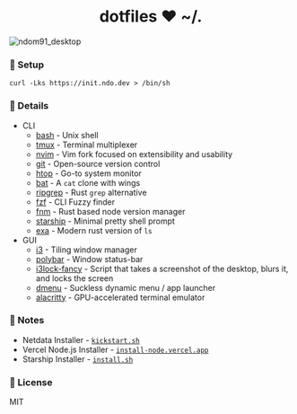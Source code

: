 <h1 align="center">dotfiles ❤ ~/.</h1>

![ndom91_desktop](https://i.imgur.com/mvmpmCY.png)

### 🎉 Setup

```
curl -Lks https://init.ndo.dev > /bin/sh
```

### ️🚧 Details

- CLI
  - [bash](https://git.savannah.gnu.org/cgit/bash.git) - Unix shell
  - [tmux](https://github.com/tmux/tmux) - Terminal multiplexer
  - [nvim](https://github.com/neovim/neovim) - Vim fork focused on extensibility and usability
  - [git](https://github.com/git/git) - Open-source version control
  - [htop](https://github.com/htop-dev/htop) - Go-to system monitor
  - [bat](https://github.com/sharkdp/bat) - A `cat` clone with wings
  - [ripgrep](https://github.com/BurntSushi/ripgrep) - Rust `grep` alternative
  - [fzf](https://github.com/junegunn/fzf) - CLI Fuzzy finder
  - [fnm](https://github.com/Schniz/fnm) - Rust based node version manager
  - [starship](https://github.com/starship/starship) - Minimal pretty shell prompt
  - [exa](https://github.com/ogham/exa) - Modern rust version of `ls`
- GUI
  - [i3](https://github.com/i3/i3) - Tiling window manager
  - [polybar](https://github.com/polybar/polybar) - Window status-bar
  - [i3lock-fancy](https://github.com/meskarune/i3lock-fancy) - Script that takes a screenshot of the desktop, blurs it, and locks the screen
  - [dmenu](https://tools.suckless.org/dmenu/) - Suckless dynamic menu / app launcher
  - [alacritty](https://github.com/alacritty/alacritty) - GPU-accelerated terminal emulator

### 📑 Notes

- Netdata Installer - [`kickstart.sh`](https://raw.githubusercontent.com/netdata/netdata/00bc58df4d0aaa8b6da987afdeb830003661a04c/packaging/installer/kickstart.sh)
- Vercel Node.js Installer - [`install-node.vercel.app`](https://install-node.vercel.app/)
- Starship Installer - [`install.sh`](https://github.com/starship/starship/blob/master/install/install.sh)

### 💼 License

MIT
